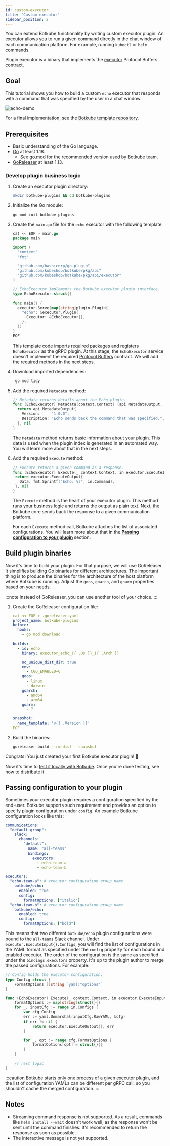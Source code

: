 ```yaml
---
id: custom-executor
title: "Custom executor"
sidebar_position: 2
---
```


You can extend Botkube functionality by writing custom executor plugin. An executor allows you to run a given command directly in the chat window of each communication platform. For example, running `kubectl` or `helm` commands.

Plugin executor is a binary that implements the [executor](https://github.com/kubeshop/botkube/blob/main/proto/executor.proto) Protocol Buffers contract.

## Goal

This tutorial shows you how to build a custom `echo` executor that responds with a command that was specified by the user in a chat window.

![echo-demo](./assets/echo-demo.gif)

For a final implementation, see the [Botkube template repository](./template.md).

## Prerequisites

- Basic understanding of the Go language.
- [Go](https://golang.org/doc/install) at least 1.18.
  - See [go.mod](https://github.com/kubeshop/botkube/blob/main/go.mod#L1) for the recommended version used by Botkube team.
- [GoReleaser](https://goreleaser.com/) at least 1.13.

### Develop plugin business logic

1. Create an executor plugin directory:

   ```bash
   mkdir botkube-plugins && cd botkube-plugins
   ```

2. Initialize the Go module:

   ```bash
   go mod init botkube-plugins
   ```

3. Create the `main.go` file for the `echo` executor with the following template:

   ```go
   cat << EOF > main.go
   package main

   import (
     "context"
     "fmt"

     "github.com/hashicorp/go-plugin"
     "github.com/kubeshop/botkube/pkg/api"
     "github.com/kubeshop/botkube/pkg/api/executor"
   )

   // EchoExecutor implements the Botkube executor plugin interface.
   type EchoExecutor struct{}

   func main() {
     executor.Serve(map[string]plugin.Plugin{
       "echo": &executor.Plugin{
         Executor: &EchoExecutor{},
       },
     })
   }
   EOF
   ```

   This template code imports required packages and registers `EchoExecutor` as the gRPC plugin. At this stage, the `EchoExecutor` service doesn't implement the required [Protocol Buffers](https://github.com/kubeshop/botkube/blob/main/proto/executor.proto) contract. We will add the required methods in the next steps.

4. Download imported dependencies:

   ```bash
    go mod tidy
   ```

5. Add the required `Metadata` method:

   ```go
   // Metadata returns details about the Echo plugin.
   func (EchoExecutor) Metadata(context.Context) (api.MetadataOutput, error) {
     return api.MetadataOutput{
       Version:     "1.0.0",
       Description: "Echo sends back the command that was specified.",
     }, nil
   }
   ```

   The `Metadata` method returns basic information about your plugin. This data is used when the plugin index is generated in an automated way. You will learn more about that in the next steps.

6. Add the required `Execute` method:

   ```go
   // Execute returns a given command as a response.
   func (EchoExecutor) Execute(_ context.Context, in executor.ExecuteInput) (executor.ExecuteOutput, error) {
    return executor.ExecuteOutput{
      Data: fmt.Sprintf("Echo: %s", in.Command),
    }, nil
   }
   ```

   The `Execute` method is the heart of your executor plugin. This method runs your business logic and returns the output as plain text. Next, the Botkube core sends back the response to a given communication platform.

   For each `Execute` method call, Botkube attaches the list of associated configurations. You will learn more about that in the [**Passing configuration to your plugin**](#passing-configuration-to-your-plugin) section.

## Build plugin binaries

Now it's time to build your plugin. For that purpose, we will use GoReleaser. It simplifies building Go binaries for different architectures. The important thing is to produce the binaries for the architecture of the host platform where Botkube is running. Adjust the `goos`, `goarch`, and `goarm` properties based on your needs.

:::note
Instead of GoReleaser, you can use another tool of your choice.
:::

1. Create the GoReleaser configuration file:

   ```yaml
   cat << EOF > .goreleaser.yaml
   project_name: botkube-plugins
   before:
     hooks:
       - go mod download

   builds:
     - id: echo
       binary: executor_echo_{{ .Os }}_{{ .Arch }}

       no_unique_dist_dir: true
       env:
         - CGO_ENABLED=0
       goos:
         - linux
         - darwin
       goarch:
         - amd64
         - arm64
       goarm:
         - 7

   snapshot:
     name_template: 'v{{ .Version }}'
   EOF
   ```

2. Build the binaries:

   ```bash
   goreleaser build --rm-dist --snapshot
   ```

Congrats! You just created your first Botkube executor plugin! :tada:

Now it's time to [test it locally with Botkube](local-testing.md). Once you're done testing, see how to [distribute it](repository.md).

## Passing configuration to your plugin

Sometimes your executor plugin requires a configuration specified by the end-user. Botkube supports such requirement and provides an option to specify plugin configuration under `config`. An example Botkube configuration looks like this:

```yaml
communications:
  "default-group":
    slack:
      channels:
        "default":
          name: "all-teams"
          bindings:
            executors:
              - echo-team-a
              - echo-team-b

executors:
  "echo-team-a": # executor configuration group name
    botkube/echo:
      enabled: true
      config:
        formatOptions: ["italic"]
  "echo-team-b": # executor configuration group name
    botkube/echo:
      enabled: true
      config:
        formatOptions: ["bold"]
```

This means that two different `botkube/echo` plugin configurations were bound to the `all-teams` Slack channel. Under `executor.ExecuteInput{}.Configs`, you will find the list of configurations in the YAML format as specified under the `config` property for each bound and enabled executor. The order of the configuration is the same as specified under the `bindings.executors` property. It's up to the plugin author to merge the passed configurations. For example:

```go
// Config holds the executor configuration.
type Config struct {
	FormatOptions []string `yaml:"options"`
}

func (EchoExecutor) Execute(_ context.Context, in executor.ExecuteInput) (executor.ExecuteOutput, error) {
	formatOptions := map[string]struct{}{}
	for _, inputCfg := range in.Configs {
		var cfg Config
		err := yaml.Unmarshal(inputCfg.RawYAML, &cfg)
		if err != nil {
			return executor.ExecuteOutput{}, err
		}

		for _, opt := range cfg.FormatOptions {
			formatOptions[opt] = struct{}{}
		}
	}

	// rest logic
}
```

:::caution
Botkube starts only one process of a given executor plugin, and the list of configuration YAMLs can be different per gRPC call, so you shouldn't cache the merged configuration.
:::

## Notes

- Streaming command response is not supported. As a result, commands like `helm install --wait` doesn't work well, as the response won't be sent until the command finishes. It's recommended to return the response as soon as possible.
- The interactive message is not yet supported.
